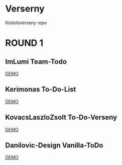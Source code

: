 # Verserny
Kódolóverseny repo

# ROUND 1

## ImLumi Team-Todo
[DEMO](https://bzozoo.github.io/Verserny/round1/team_todo/team_todo-master/public/)

## Kerimonas To-Do-List
[DEMO](https://bzozoo.github.io/Verserny/round1/To_do_list/To_do_list-main/)

## KovacsLaszloZsolt To-Do-Verseny
[DEMO](https://bzozoo.github.io/Verserny/round1/todo_verseny/todo_verseny-master/)

## Danilovic-Design Vanilla-ToDo
[DEMO](https://bzozoo.github.io/Verserny/round1/vanilla-todo-contest/vanilla-todo-contest-main/)
